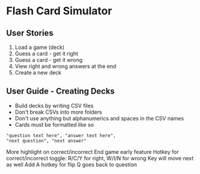 # Flash Card Simulator

## User Stories
1. Load a game (deck)
1. Guess a card - get it right
1. Guess a card - get it wrong
1. View right and wrong answers at the end
1. Create a new deck

## User Guide - Creating Decks
* Build decks by writing CSV files
* Don't break CSVs into more folders
* Don't use anything but alphanumerics and spaces in the CSV names
* Cards must be formatted like so

```CSV
"question text here", "answer text here",
"next question", "next answer"
```

More highlight on correct/incorrect
End game early feature
Hotkey for correct/incorrect toggle: R/C/Y for right, W/I/N for wrong
    Key will move next as well
Add A hotkey for flip
Q goes back to question

